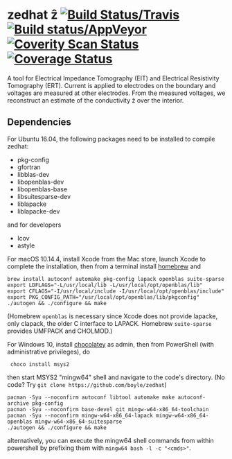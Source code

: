 # zedhat ẑ  [![Build Status/Travis](https://travis-ci.org/boyle/zedhat.svg?branch=master)](https://travis-ci.org/boyle/zedhat) [![Build status/AppVeyor](https://ci.appveyor.com/api/projects/status/7dy3y55lnfxp4a5f/branch/master?svg=true)](https://ci.appveyor.com/project/boyle/zedhat/branch/master) [![Coverity Scan Status](https://scan.coverity.com/projects/15229/badge.svg)](https://scan.coverity.com/projects/boyle-zedhat) [![Coverage Status](https://coveralls.io/repos/github/boyle/zedhat/badge.svg?branch=master)](https://coveralls.io/github/boyle/zedhat?branch=master)
A tool for Electrical Impedance Tomography (EIT) and Electrical Resistivity Tomography (ERT).
Current is applied to electrodes on the boundary and voltages are measured at other electrodes.
From the measured voltages, we reconstruct an estimate of the conductivity ẑ over the interior.

## Dependencies

For Ubuntu 16.04, the following packages need to be installed to compile zedhat:

 - pkg-config
 - gfortran
 - libblas-dev
 - libopenblas-dev
 - libopenblas-base
 - libsuitesparse-dev
 - liblapacke
 - liblapacke-dev

and for developers

 - lcov
 - astyle

For macOS 10.14.4, install Xcode from the Mac store, launch Xcode to complete the installation, then from a terminal install [homebrew](https://brew.sh) and
```
brew install autoconf automake pkg-config lapack openblas suite-sparse
export LDFLAGS="-L/usr/local/lib -L/usr/local/opt/openblas/lib"
export CFLAGS="-I/usr/local/include -I/usr/local/opt/openblas/include"
export PKG_CONFIG_PATH="/usr/local/opt/openblas/lib/pkgconfig"
./autogen && ./configure && make
```
(Homebrew `openblas` is necessary since Xcode does not provide lapacke, only
clapack, the older C interface to LAPACK.
Homebrew `suite-sparse` provides UMFPACK and CHOLMOD.)

 For Windows 10, install [chocolatey](https://chocolatey.org/install) as admin, then from PowerShell (with administrative privileges), do
```
 choco install msys2
```
then start MSYS2 "mingw64" shell and navigate to the code's directory. (No code? Try `git clone https://github.com/boyle/zedhat`)
```
pacman -Syu --noconfirm autoconf libtool automake make autoconf-archive pkg-config
pacman -Syu --noconfirm base-devel git mingw-w64-x86_64-toolchain
pacman -Syu --noconfirm mingw-w64-x86_64-lapack mingw-w64-x86_64-openblas mingw-w64-x86_64-suitesparse
./autogen && ./configure && make
```
alternatively, you can execute the mingw64 shell commands from within powershell by prefixing them with `mingw64 bash -l -c "<cmds>"`.

